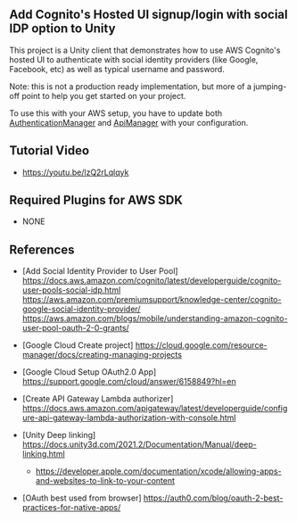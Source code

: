 ## Add Cognito's Hosted UI signup/login with social IDP option to Unity

This project is a Unity client that demonstrates how to use AWS Cognito's hosted UI to authenticate with 
social identity providers (like Google, Facebook, etc) as well as typical username and password.

Note: this is not a production ready implementation, but more of a jumping-off point to help you get started on your project.

To use this with your AWS setup, you have to update both [AuthenticationManager](https://github.com/BatteryAcid/unity-cognito-hostedui-social-client/blob/master/Assets/Scripts/AuthenticationManager.cs#L10) and [ApiManager](https://github.com/BatteryAcid/unity-cognito-hostedui-social-client/blob/master/Assets/Scripts/ApiManager.cs#L6) with your configuration.

## Tutorial Video  

* https://youtu.be/lzQ2rLqlqyk

## Required Plugins for AWS SDK  

* NONE

## References
* [Add Social Identity Provider to User Pool] https://docs.aws.amazon.com/cognito/latest/developerguide/cognito-user-pools-social-idp.html
https://aws.amazon.com/premiumsupport/knowledge-center/cognito-google-social-identity-provider/
https://aws.amazon.com/blogs/mobile/understanding-amazon-cognito-user-pool-oauth-2-0-grants/

* [Google Cloud Create project] https://cloud.google.com/resource-manager/docs/creating-managing-projects
* [Google Cloud Setup OAuth2.0 App] https://support.google.com/cloud/answer/6158849?hl=en

* [Create API Gateway Lambda authorizer] https://docs.aws.amazon.com/apigateway/latest/developerguide/configure-api-gateway-lambda-authorization-with-console.html

* [Unity Deep linking] https://docs.unity3d.com/2021.2/Documentation/Manual/deep-linking.html
    * https://developer.apple.com/documentation/xcode/allowing-apps-and-websites-to-link-to-your-content

* [OAuth best used from browser] https://auth0.com/blog/oauth-2-best-practices-for-native-apps/
